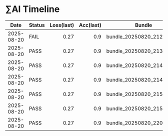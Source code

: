 # ∑AI Timeline

Date | Status | Loss(last) | Acc(last) | Bundle
---|---|---:|---:|---
2025-08-20 | FAIL | 0.27 | 0.9 | bundle_20250820_212738.zip
2025-08-20 | PASS | 0.27 | 0.9 | bundle_20250820_213720.zip | 
2025-08-20 | PASS | 0.27 | 0.9 | bundle_20250820_214245.zip | 
2025-08-20 | PASS | 0.27 | 0.9 | bundle_20250820_214438.zip | 
2025-08-20 | PASS | 0.27 | 0.9 | bundle_20250820_215042.zip | 
2025-08-20 | PASS | 0.27 | 0.9 | bundle_20250820_215303.zip | 
2025-08-20 | PASS | 0.27 | 0.9 | bundle_20250820_220846.zip | 
